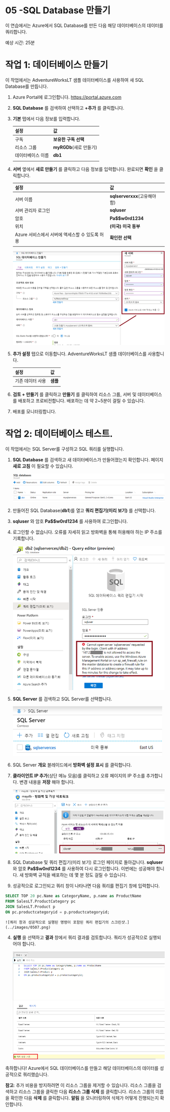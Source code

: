 ﻿---
wts:
    title: '05 -SQL Database 만들기'
    module: '모듈 02 - 핵심 Azure 서비스'
---

# 05 -SQL Database 만들기

이 연습에서는 Azure에서 SQL Database를 만든 다음 해당 데이터베이스의 데이터를 쿼리합니다.

예상 시간: 25분

# 작업 1: 데이터베이스 만들기

이 작업에서는 AdventureWorksLT 샘플 데이터베이스를 사용하여 새 SQL Database를 만듭니다. 

1. Azure Portal에 로그인합니다. <a href="https://portal.azure.com" target="_blank"><span style="color: #0066cc;" color="#0066cc">https://portal.azure.com</span></a>

2. **SQL Database** 를 검색하여 선택하고 **+추가** 를 클릭합니다. 

3. **기본** 탭에서 다음 정보를 입력합니다.  

    | 설정 | 값 | 
    | --- | --- |
    | 구독 | **보유한 구독 선택** |
    | 리소스 그룹 | **myRGDb**(새로 만들기) |
    | 데이터베이스 이름| **db1** | 
    | | |

3. **서버** 옆에서 **새로 만들기** 를 클릭하고 다음 정보를 입력합니다. 완료되면 **확인** 을 클릭합니다.

    | 설정 | 값 | 
    | --- | --- |
    | 서버 이름 | **sqlserverxxx**(고유해야 함) | 
    | 서버 관리자 로그인 | **sqluser** |
    | 암호 | **Pa$$w0rd1234** |
    | 위치 | **(미국) 미국 동부** |
    | Azure 서비스에서 서버에 액세스할 수 있도록 허용 | **확인란 선택** |
    | | |

   ![서버 창과 새 서버 창의 스크린샷. 테이블에 따라 필드에 입력되어 있고 선택 단추가 강조 표시되어 있습니다.](../images/0501.png)

4. **추가 설정** 탭으로 이동합니다. AdventureWorksLT 샘플 데이터베이스를 사용합니다.

    | 설정 | 값 | 
    | --- | --- |
    | 기존 데이터 사용 | **샘플** | 
    | | |

5. **검토 + 만들기** 를 클릭하고 **만들기** 를 클릭하여 리소스 그룹, 서버 및 데이터베이스를 배포하고 프로비전합니다. 배포하는 데 약 2~5분이 걸릴 수 있습니다.

6. 배포를 모니터링합니다. 

# 작업 2: 데이터베이스 테스트.

이 작업에서는 SQL Server를 구성하고 SQL 쿼리를 실행합니다. 

1. **SQL Database** 를 검색하고 새 데이터베이스가 만들어졌는지 확인합니다. 페이지 **새로 고침** 이 필요할 수 있습니다.

    ![방금 배포된 SQL Database 및 서버의 스크린샷.](../images/0502.png)

2. 만들어진 SQL Database(**db1**)를 열고 **쿼리 편집기(미리 보기)** 를 선택합니다.

3. **sqluser** 와 암호 **Pa$$w0rd1234** 를 사용하여 로그인합니다.

4. 로그인할 수 없습니다. 오류를 자세히 읽고 방화벽을 통해 허용해야 하는 IP 주소를 기록합니다. 

    ![IP 주소 오류가 표시된 쿼리 편집기 로그인 페이지의 스크린샷.](../images/0503.png)

5. **SQL Server** 를 검색하고 SQL Server를 선택합니다. 

    ![SQL Server 페이지의 스크린샷.](../images/0504.png)

6. SQL Server **개요** 블레이드에서 **방화벽 설정 표시** 를 클릭합니다.

7. **클라이언트 IP 추가**(상단 메뉴 모음)를 클릭하고 오류 페이지의 IP 주소를 추가합니다. 변경 내용을 **저장** 해야 합니다. 

    ![새 IP 규칙이 강조 표시된 SQL Server 방화벽 설정 페이지의 스크린샷.](../images/0506.png)

8. SQL Database 및 쿼리 편집기(미리 보기) 로그인 페이지로 돌아갑니다. **sqluser** 와 암호 **Pa$$w0rd1234** 를 사용하여 다시 로그인합니다. 이번에는 성공해야 합니다. 새 방화벽 규칙을 배포하는 데 몇 분 정도 걸릴 수 있습니다. 

9. 성공적으로 로그인되고 쿼리 창이 나타나면 다음 쿼리를 편집기 창에 입력합니다.

```SQL
SELECT TOP 20 pc.Name as CategoryName, p.name as ProductName
FROM SalesLT.ProductCategory pc
JOIN SalesLT.Product p
ON pc.productcategoryid = p.productcategoryid;
```

    ![쿼리 창과 성공적으로 실행된 명령이 포함된 쿼리 편집기의 스크린샷.](../images/0507.png)

4. **실행** 을 선택하고 **결과** 창에서 쿼리 결과를 검토합니다. 쿼리가 성공적으로 실행되어야 합니다.

    ![SQL 코드가 성공적으로 실행되었고 결과 창에 출력이 표시되어 있는 데이터베이스 쿼리 편집기 창의 스크린샷.](../images/0508.png)

축하합니다! Azure에서 SQL 데이터베이스를 만들고 해당 데이터베이스의 데이터를 성공적으로 쿼리했습니다.

**참고**: 추가 비용을 방지하려면 이 리소스 그룹을 제거할 수 있습니다. 리소스 그룹을 검색하고 리소스 그룹을 클릭한 다음 **리소스 그룹 삭제** 를 클릭합니다. 리소스 그룹의 이름을 확인한 다음 **삭제** 를 클릭합니다. **알림** 을 모니터링하여 삭제가 어떻게 진행되는지 확인합니다.